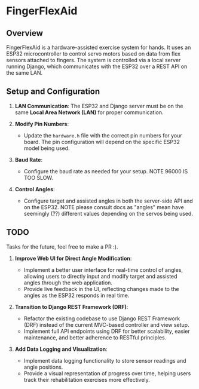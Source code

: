 # FingerFlexAid

## Overview

FingerFlexAid is a hardware-assisted exercise system for hands. It uses an ESP32 microcontroller to control servo motors based on data from flex sensors attached to fingers. The system is controlled via a local server running Django, which communicates with the ESP32 over a REST API on the same LAN.

## Setup and Configuration

1. **LAN Communication**: The ESP32 and Django server must be on the same **Local Area Network (LAN)** for proper communication.

2. **Modify Pin Numbers**: 
   - Update the `hardware.h` file with the correct pin numbers for your board. The pin configuration will depend on the specific ESP32 model being used.

3. **Baud Rate**: 
   - Configure the baud rate as needed for your setup. NOTE 96000 IS TOO SLOW.

4. **Control Angles**: 
   - Configure target and assisted angles in both the server-side API and on the ESP32. NOTE please consult docs as "angles" mean have seemingly (??) different values depending on the servos being used.

## TODO

Tasks for the future, feel free to make a PR :).

1. **Improve Web UI for Direct Angle Modification**:
   - Implement a better user interface for real-time control of angles, allowing users to directly input and modify target and assisted angles through the web application.
   - Provide live feedback in the UI, reflecting changes made to the angles as the ESP32 responds in real time.

2. **Transition to Django REST Framework (DRF)**:
   - Refactor the existing codebase to use Django REST Framework (DRF) instead of the current MVC-based controller and view setup.
   - Implement full API endpoints using DRF for better scalability, easier maintenance, and better adherence to RESTful principles.

3. **Add Data Logging and Visualization**:
   - Implement data logging functionality to store sensor readings and angle positions.
   - Provide a visual representation of progress over time, helping users track their rehabilitation exercises more effectively.
